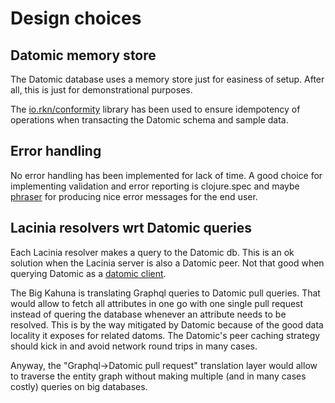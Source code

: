 # Design choices

## Datomic memory store

The Datomic database uses a memory store just for easiness of setup.
After all, this is just for demonstrational purposes.

The [io.rkn/conformity](https://github.com/rkneufeld/conformity)
library has been used to ensure idempotency of operations when
transacting the Datomic schema and sample data.

## Error handling

No error handling has been implemented for lack of time. A good choice
for implementing validation and error reporting is clojure.spec and
maybe [phraser](https://github.com/alexanderkiel/phrase) for producing
nice error messages for the end user.

## Lacinia resolvers wrt Datomic queries

Each Lacinia resolver makes a query to the Datomic db. This is an ok
solution when the Lacinia server is also a Datomic peer. Not that good
when querying Datomic as
a [datomic client](http://docs.datomic.com/clojure-client/index.html).

The Big Kahuna is translating Graphql queries to Datomic pull queries.
That would allow to fetch all attributes in one go with one single
pull request instead of quering the database whenever an attribute
needs to be resolved. This is by the way mitigated by Datomic because
of the good data locality it exposes for related datoms. The Datomic's
peer caching strategy should kick in and avoid network round trips in
many cases.

Anyway, the "Graphql->Datomic pull request" translation layer would
allow to traverse the entity graph without making multiple (and in
many cases costly) queries on big databases.
